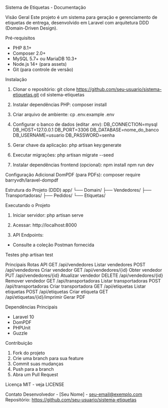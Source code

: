 Sistema de Etiquetas - Documentação

Visão Geral
Este projeto é um sistema para geração e gerenciamento de etiquetas de entrega, desenvolvido em Laravel com arquitetura DDD (Domain-Driven Design).

Pré-requisitos
- PHP 8.1+
- Composer 2.0+
- MySQL 5.7+ ou MariaDB 10.3+
- Node.js 14+ (para assets)
- Git (para controle de versão)

Instalação
1. Clonar o repositório:
git clone https://github.com/seu-usuario/sistema-etiquetas.git
cd sistema-etiquetas

2. Instalar dependências PHP:
composer install

3. Criar arquivo de ambiente:
cp .env.example .env

4. Configurar o banco de dados (editar .env):
DB_CONNECTION=mysql
DB_HOST=127.0.0.1
DB_PORT=3306
DB_DATABASE=nome_do_banco
DB_USERNAME=usuario
DB_PASSWORD=senha

5. Gerar chave da aplicação:
php artisan key:generate

6. Executar migrações:
php artisan migrate --seed

7. Instalar dependências frontend (opcional):
npm install
npm run dev

Configuração Adicional
DomPDF (para PDFs):
composer require barryvdh/laravel-dompdf

Estrutura do Projeto (DDD)
app/
└── Domain/
    ├── Vendedores/
    ├── Transportadoras/
    ├── Pedidos/
    └── Etiquetas/

Executando o Projeto
1. Iniciar servidor:
php artisan serve

2. Acessar:
http://localhost:8000

3. API Endpoints:
- Consulte a coleção Postman fornecida

Testes
php artisan test

Principais Rotas API
GET    /api/vendedores               Listar vendedores
POST   /api/vendedores               Criar vendedor
GET    /api/vendedores/{id}          Obter vendedor
PUT    /api/vendedores/{id}          Atualizar vendedor
DELETE /api/vendedores/{id}          Remover vendedor
GET    /api/transportadoras          Listar transportadoras
POST   /api/transportadoras          Criar transportadora
GET    /api/etiquetas                Listar etiquetas
POST   /api/etiquetas                Criar etiqueta
GET    /api/etiquetas/{id}/imprimir  Gerar PDF

Dependências Principais
- Laravel 10
- DomPDF
- PHPUnit
- Guzzle

Contribuição
1. Fork do projeto
2. Crie uma branch para sua feature
3. Commit suas mudanças
4. Push para a branch
5. Abra um Pull Request

Licença
MIT - veja LICENSE

Contato
Desenvolvedor - [Seu Nome] - seu-email@exemplo.com
Repositório: https://github.com/seu-usuario/sistema-etiquetas